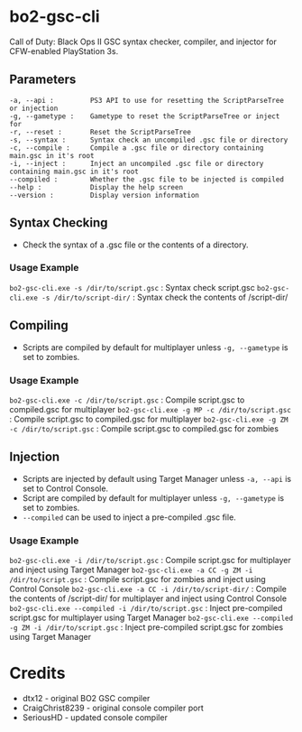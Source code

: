 # bo2-gsc-cli 
Call of Duty: Black Ops II GSC syntax checker, compiler, and injector for CFW-enabled PlayStation 3s.

## Parameters 
```
-a, --api :			PS3 API to use for resetting the ScriptParseTree or injection
-g, --gametype :	Gametype to reset the ScriptParseTree or inject for
-r, --reset :		Reset the ScriptParseTree
-s, --syntax :		Syntax check an uncompiled .gsc file or directory
-c, --compile :		Compile a .gsc file or directory containing main.gsc in it's root
-i, --inject :		Inject an uncompiled .gsc file or directory containing main.gsc in it's root
--compiled :		Whether the .gsc file to be injected is compiled
--help :			Display the help screen
--version :			Display version information
```

## Syntax Checking
* Check the syntax of a .gsc file or the contents of a directory.

### Usage Example 
`bo2-gsc-cli.exe -s /dir/to/script.gsc` :	Syntax check script.gsc 
`bo2-gsc-cli.exe -s /dir/to/script-dir/` :	Syntax check the contents of /script-dir/ 

## Compiling 
* Scripts are compiled by default for multiplayer unless `-g, --gametype` is set to zombies.

### Usage Example 
`bo2-gsc-cli.exe -c /dir/to/script.gsc` :		Compile script.gsc to compiled.gsc for multiplayer 
`bo2-gsc-cli.exe -g MP -c /dir/to/script.gsc` :	Compile script.gsc to compiled.gsc for multiplayer 
`bo2-gsc-cli.exe -g ZM -c /dir/to/script.gsc` :	Compile script.gsc to compiled.gsc for zombies  

## Injection
* Scripts are injected by default using Target Manager unless `-a, --api` is set to Control Console.
* Script are compiled by default for multiplayer unless `-g, --gametype` is set to zombies.
* `--compiled` can be used to inject a pre-compiled .gsc file. 

### Usage Example 
`bo2-gsc-cli.exe -i /dir/to/script.gsc` :				Compile script.gsc for multiplayer and inject using Target Manager 
`bo2-gsc-cli.exe -a CC -g ZM -i /dir/to/script.gsc` :	Compile script.gsc for zombies and inject using Control Console 
`bo2-gsc-cli.exe -a CC -i /dir/to/script-dir/` :		Compile the contents of /script-dir/ for multiplayer and inject using Control Console
`bo2-gsc-cli.exe --compiled -i /dir/to/script.gsc` :	Inject pre-compiled script.gsc for multiplayer using Target Manager
`bo2-gsc-cli.exe --compiled -g ZM -i /dir/to/script.gsc` :	Inject pre-compiled script.gsc for zombies using Target Manager

# Credits
* dtx12 - original BO2 GSC compiler
* CraigChrist8239 - original console compiler port
* SeriousHD - updated console compiler
